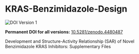 # KRAS-Benzimidazole-Design

![DOI Version 1](https://zenodo.org/badge/doi/10.5281/zenodo.4480488.svg)

**Permanent DOI for all versions:** [10.5281/zenodo.4480487](https://doi.org/10.5281/zenodo.4480487)
 
Development and Structure-Activity Relationship (SAR) of Novel Benzimidazole KRAS Inhibitors: Supplementary Files
